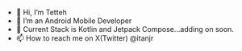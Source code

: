 - 👋 Hi, I’m Tetteh
- 👀 I’m an Android Mobile Developer
- 🌱 Current Stack is Kotlin and Jetpack Compose...adding on soon.
- 📫 How to reach me on X(Twitter) @itanjr

<!---
ttakpotosu2/ttakpotosu2 is a ✨ special ✨ repository because its `README.md` (this file) appears on your GitHub profile.
You can click the Preview link to take a look at your changes.
--->
